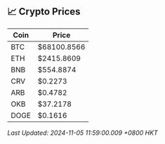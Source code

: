 ## 📈 Crypto Prices

| Coin | Price |
| ---- | ----- |
| BTC | $68100.8566 |
| ETH | $2415.8609 |
| BNB | $554.8874 |
| CRV | $0.2273 |
| ARB | $0.4782 |
| OKB | $37.2178 |
| DOGE | $0.1616 |

_Last Updated: 2024-11-05 11:59:00.009 +0800 HKT_